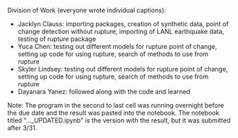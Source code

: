 Division of Work (everyone wrote individual captions):

  *  Jacklyn Clauss: importing packages, creation of synthetic data, point of change detection without rupture, importing of LANL earthquake data, testing of rupture package
  *  Yuca Chen: testing out different models for rupture point of change, setting up code for using rupture, search of methods to use from rupture
  * Skyler Lindsey: testing out different models for rupture point of change, setting up code for using rupture, search of methods to use from rupture
  *  Dayanara Yanez: followed along with the code and learned

Note: The program in the second to last cell was running overnight before the due date and the result was pasted into the notebook. The notebook titled "..._UPDATED.ipynb" is the version with the result, but it was submitted after 3/31.

